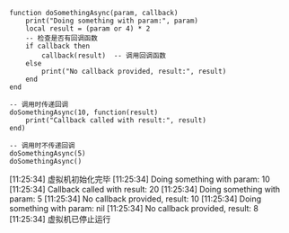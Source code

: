 ```
function doSomethingAsync(param, callback)
    print("Doing something with param:", param)
    local result = (param or 4) * 2
    -- 检查是否有回调函数
    if callback then
        callback(result)  -- 调用回调函数
    else
        print("No callback provided, result:", result)
    end
end

-- 调用时传递回调
doSomethingAsync(10, function(result)
    print("Callback called with result:", result)
end)

-- 调用时不传递回调
doSomethingAsync(5)
doSomethingAsync()

```

[11:25:34] 虚拟机初始化完毕
[11:25:34] Doing something with param:	10
[11:25:34] Callback called with result:	20
[11:25:34] Doing something with param:	5
[11:25:34] No callback provided, result:	10
[11:25:34] Doing something with param:	nil
[11:25:34] No callback provided, result:	8
[11:25:34] 虚拟机已停止运行